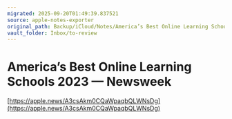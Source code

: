 ```yaml
---
migrated: 2025-09-20T01:49:39.837521
source: apple-notes-exporter
original_path: Backup/iCloud/Notes/America’s Best Online Learning Schools 2023 — Newsweek.md
vault_folder: Inbox/to-review
---
```

# America’s Best Online Learning Schools 2023 — Newsweek
[https://apple.news/A3csAkm0CQaWpaqbQLWNsDg](https://apple.news/A3csAkm0CQaWpaqbQLWNsDg)

